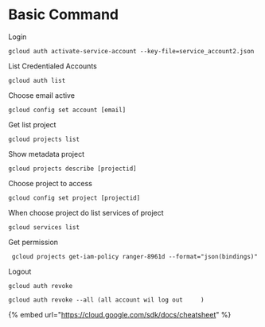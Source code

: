 # Basic Command

Login

```
gcloud auth activate-service-account --key-file=service_account2.json
```

List Credentialed Accounts

```
gcloud auth list
```

Choose email active

```
gcloud config set account [email]
```

Get list project

```
gcloud projects list
```

Show metadata project

```
gcloud projects describe [projectid]
```

Choose project to access

```
gcloud config set project [projectid]
```

When choose project do list services of project

```
gcloud services list
```

Get permission&#x20;

```
 gcloud projects get-iam-policy ranger-8961d --format="json(bindings)"
```

Logout

```
gcloud auth revoke

gcloud auth revoke --all (all account wil log out     )
```



{% embed url="https://cloud.google.com/sdk/docs/cheatsheet" %}
